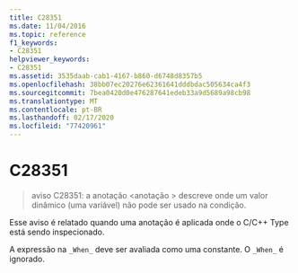 ```yaml
---
title: C28351
ms.date: 11/04/2016
ms.topic: reference
f1_keywords:
- C28351
helpviewer_keywords:
- C28351
ms.assetid: 3535daab-cab1-4167-b860-d6748d8357b5
ms.openlocfilehash: 38bb07ec20276e62361641dddbdac505634ca4f3
ms.sourcegitcommit: 7bea0420d0e476287641edeb33a9d5689a98cb98
ms.translationtype: MT
ms.contentlocale: pt-BR
ms.lasthandoff: 02/17/2020
ms.locfileid: "77420961"
---
```

# <a name="c28351"></a>C28351

> aviso C28351: a anotação \<anotação > descreve onde um valor dinâmico (uma variável) não pode ser usado na condição.

Esse aviso é relatado quando uma anotação é aplicada onde o C/C++ Type está sendo inspecionado.

A expressão na `_When_` deve ser avaliada como uma constante. O `_When_` é ignorado.
